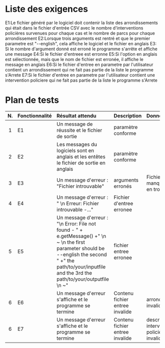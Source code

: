 Liste des exigences
====================
E1:Le fichier généré par le logiciel doit contenir la liste des arrondissements qui était dans le fichier d'entrée CSV avec le nombre
d'interventions policières survenues pour chaque cas et le nombre de parcs pour chaque arrondissement
E2:Lorsque trois arguments est rentré et que le premier parametre est "--english", cela affiche le logiciel et le 
fichier en anglais
E3: Si le nombre d'argument donné est erroné le programme s'arrête et affiche une message
E4:Si le fichier d'entreee est erronne
E5:Si l'option en anglais est sélectionnée, mais que le nom de fichier est erronée, il affiche le message en anglais
E6:Si le fichier d'entree en parametre par  l'utilisateur contient un arrondissement qui ne fait pas partie de la liste
le programme s'Arrete
E7:Si le fichier d'entree en parametre par  l'utilisateur contient une intervention policiere qui ne fait pas partie de la liste
le programme s'Arrete

Plan de tests
==========
| N. | Fonctionnalité | Résultat attendu                                                                                                                                                                                                    | Description              | Données                     |                                                                                          
|:--:|:---------------|:--------------------------------------------------------------------------------------------------------------------------------------------------------------------------------------------------------------------|:-------------------------|:----------------------------|
| 1  | E1             | Un message de réussite et le fichier de sortie                                                                                                                                                                      | paramètre conforme       |                             |
| 2  | E2             | Les messages du logiciels sont en anglais et les entêtes le fichier de sortie en anglais                                                                                                                            | paramètre conforme       |                             |
| 3  | E3             | Un message d'erreur : "Fichier introuvable"                                                                                                                                                                         | arguments erronés        | Fichier manquant ou en trop |
| 4  | E4             | Un message  d'erreur : " \n Erreur: Fichier introuvable -..."                                                                                                                                                       | Fichier d'entree erronee |                             |
| 5  | E5             | Un message  d'erreur :  "\n Error: File not found - " + e.getMessage() +" \n ~ \n the first parameter should be  --english the second " +" the path/to/your/inputfile and the 3rd the path/to/your/outputfile \n ~" | fichier entree erronee    
| 6  | E6             | Un message  d'erreur s'affiche et le programme se termine                                                                                                                                                           | Contenu fichier entree invalide| arrondissement invalide   
| 6  | E7             | Un message  d'erreur s'affiche et le programme se termine                                                                                                                                                           | Contenu fichier entree invalide| description intervention policière invalide   